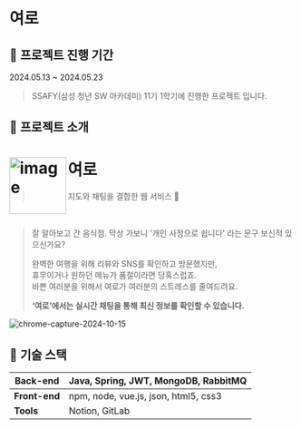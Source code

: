 # 여로

## 📍 프로젝트 진행 기간
2024.05.13 ~ 2024.05.23
> SSAFY(삼성 청년 SW 아카데미) 11기 1학기에 진행한 프로젝트 입니다.

## 📍 프로젝트 소개

# 여로<img alt="image" src="https://github.com/YeoroTrip/yeoro/assets/109727039/ff6af283-f079-48e3-966e-235f61355678" align=left width=100>

> 지도와 채팅을 결합한 웹 서비스 💬

<br />

> 잘 알아보고 간 음식점. 막상 가보니 '개인 사정으로 쉽니다' 라는 문구 보신적 있으신가요?   
>
> 완벽한 여행을 위해 리뷰와 SNS를 확인하고 방문했지만,   
> 휴무이거나 원하던 메뉴가 품절이라면 당혹스럽죠.   
> 바쁜 여러분을 위해서 여로가 여러분의 스트레스를 줄여드려요.
> 
> **‘여로’에서는 실시간 채팅을 통해 최신 정보를 확인할 수 있습니다.**

![chrome-capture-2024-10-15](https://github.com/user-attachments/assets/1c2080c1-c5ae-491a-ae0f-30f6fb5102e3)

## 📍 기술 스택
| Back-end   | Java, Spring, JWT, MongoDB, RabbitMQ |
|------------|----------------------------------------|
| **Front-end**  | npm, node, vue.js, json, html5, css3|
| **Tools** | Notion, GitLab |

